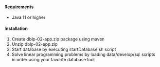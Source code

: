#### Requirements
  * Java 11 or higher

#### Installation
1. Create dblp-02-app.zip package using maven
2. Unzip dblp-02-app.zip
3. Start database by executing startDatabase.sh script
2. Solve linear programming problems by loading data/develop/sql scripts in order using your favorite database tool
